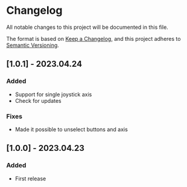 # Changelog
All notable changes to this project will be documented in this file.

The format is based on [Keep a Changelog](https://keepachangelog.com/en/1.0.0/),
and this project adheres to [Semantic Versioning](https://semver.org/spec/v2.0.0.html).

## [1.0.1] - 2023.04.24
### Added
- Support for single joystick axis
- Check for updates

### Fixes
- Made it possible to unselect buttons and axis

## [1.0.0] - 2023.04.23
### Added
- First release